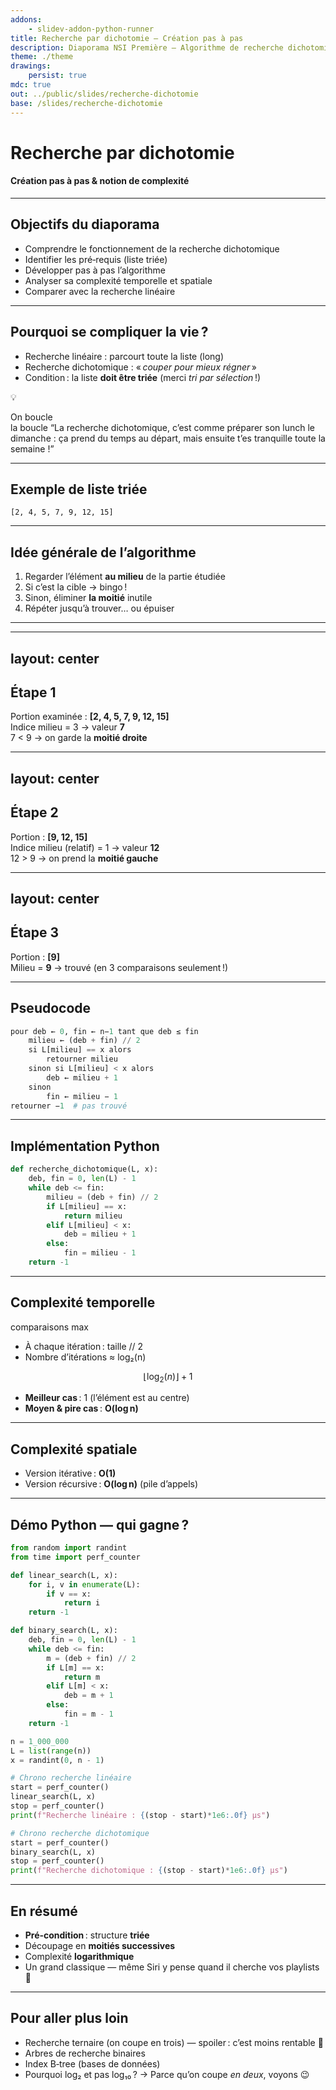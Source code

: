 ```yaml
---
addons:
    - slidev-addon-python-runner
title: Recherche par dichotomie — Création pas à pas
description: Diaporama NSI Première — Algorithme de recherche dichotomique et notion de complexité
theme: ./theme
drawings:
    persist: true
mdc: true
out: ../public/slides/recherche-dichotomie
base: /slides/recherche-dichotomie
---
```


# Recherche par dichotomie

<v-drag pos="745,60,119,143">
  <LogoPython />
</v-drag>

#### Création pas à pas & notion de complexité

---

## Objectifs du diaporama

* Comprendre le fonctionnement de la recherche dichotomique
* Identifier les pré‑requis (liste triée)
* Développer pas à pas l’algorithme
* Analyser sa complexité temporelle et spatiale
* Comparer avec la recherche linéaire

---

## Pourquoi se compliquer la vie ?

* Recherche linéaire : parcourt toute la liste <span v-mark.highlight.yellow>(long)</span>
* Recherche dichotomique : « *couper pour mieux régner* »
* Condition : la liste **doit être triée** (merci *tri par sélection* !)

<v-drag-arrow v-after pos="599,153,165,48"/>

<span v-after v-drag="[815,169,22,24]">💡</span>

<v-drag v-after pos="770,199,129,80" class="border border-4 rounded border-dashed">
  <span>On boucle <br /> la boucle</span>
</v-drag>

<span v-drag="[238,329,526,53]" v-click>
“La recherche dichotomique, c’est comme préparer son lunch le dimanche : ça prend du temps au départ, mais ensuite t’es tranquille toute la semaine !”
</span>

---

## Exemple de liste triée

<span v-drag="[219,256,665,72]" class="text-4xl">`[2, 4, 5, 7, 9, 12, 15]`</span>

---

## Idée générale de l’algorithme

1. Regarder l’élément **au milieu** de la partie étudiée
2. Si c’est la cible → bingo !
3. Sinon, éliminer **la moitié** inutile
4. Répéter jusqu’à trouver… ou épuiser

---

<dichotomie v-drag="[202,132,640,276]" class="w-100 h-40" :speed="600" />

---
layout: center
---

## Étape 1

Portion examinée : **\[2, 4, 5, 7, 9, 12, 15]**  
Indice milieu = 3 → valeur **7**  
7 < 9 → on garde la **moitié droite**  

---
layout: center
---

## Étape 2

Portion : **\[9, 12, 15]**  
Indice milieu (relatif) = 1 → valeur **12**  
12 > 9 → on prend la **moitié gauche**  

---
layout: center
---

## Étape 3

Portion : **\[9]**  
Milieu = **9** → trouvé (en 3 comparaisons seulement !)  

---

## Pseudocode

```python
pour deb ← 0, fin ← n−1 tant que deb ≤ fin
    milieu ← (deb + fin) // 2
    si L[milieu] == x alors
        retourner milieu
    sinon si L[milieu] < x alors
        deb ← milieu + 1
    sinon
        fin ← milieu − 1
retourner −1  # pas trouvé
```

---

## Implémentation Python

```python
def recherche_dichotomique(L, x):
    deb, fin = 0, len(L) - 1
    while deb <= fin:
        milieu = (deb + fin) // 2
        if L[milieu] == x:
            return milieu
        elif L[milieu] < x:
            deb = milieu + 1
        else:
            fin = milieu - 1
    return -1
```

---

## Complexité temporelle

<span v-drag="[595,255,173,30]">comparaisons max</span>

* À chaque itération : taille // 2
* Nombre d’itérations ≈ log₂(n)  

$$
\lfloor \log_2(n) \rfloor + 1
$$ 
  


* **Meilleur cas** : 1 (l’élément est au centre)
* **Moyen & pire cas** : **O(log n)**

---

## Complexité spatiale

* Version itérative : **O(1)**
* Version récursive : **O(log n)** (pile d’appels)

---

## Démo Python — qui gagne ?

```python {runner=true}
from random import randint
from time import perf_counter

def linear_search(L, x):
    for i, v in enumerate(L):
        if v == x:
            return i
    return -1

def binary_search(L, x):
    deb, fin = 0, len(L) - 1
    while deb <= fin:
        m = (deb + fin) // 2
        if L[m] == x:
            return m
        elif L[m] < x:
            deb = m + 1
        else:
            fin = m - 1
    return -1

n = 1_000_000
L = list(range(n))
x = randint(0, n - 1)

# Chrono recherche linéaire
start = perf_counter()
linear_search(L, x)
stop = perf_counter()
print(f"Recherche linéaire : {(stop - start)*1e6:.0f} µs")

# Chrono recherche dichotomique
start = perf_counter()
binary_search(L, x)
stop = perf_counter()
print(f"Recherche dichotomique : {(stop - start)*1e6:.0f} µs")
```

---

## En résumé

* **Pré‑condition** : structure **triée**
* Découpage en **moitiés successives**
* Complexité **logarithmique**
* Un grand classique — même Siri y pense quand il cherche vos playlists 🎵

---

## Pour aller plus loin

* Recherche ternaire (on coupe en trois) — spoiler : c’est moins rentable 🤔
* Arbres de recherche binaires
* Index B‑tree (bases de données)
* Pourquoi log₂ et pas log₁₀ ?
  → Parce qu’on coupe *en deux*, voyons 😉
